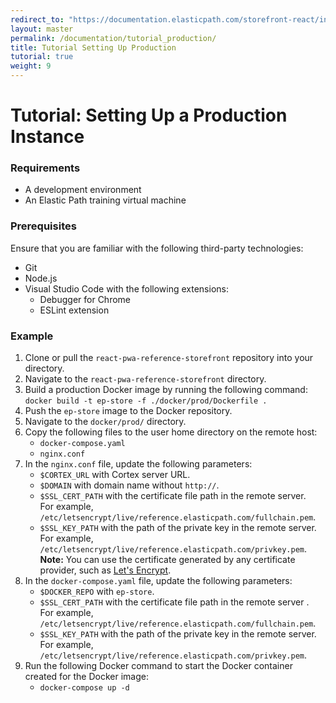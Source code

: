 ```yaml
---
redirect_to: "https://documentation.elasticpath.com/storefront-react/index.html"
layout: master
permalink: /documentation/tutorial_production/
title: Tutorial Setting Up Production
tutorial: true
weight: 9
---
```

# Tutorial: Setting Up a Production Instance

### Requirements

* A development environment
* An Elastic Path training virtual machine

### Prerequisites

Ensure that you are familiar with the following third-party technologies:<br>
* Git
* Node.js
* Visual Studio Code with the following extensions:
   * Debugger for Chrome
   * ESLint extension

### Example

1. Clone or pull the `react-pwa-reference-storefront` repository into your directory.<br>
2. Navigate to the `react-pwa-reference-storefront` directory.<br>
3. Build a production Docker image by running the following command:<br>
`docker build -t ep-store -f ./docker/prod/Dockerfile .` <br>
4. Push the `ep-store` image to the Docker repository.<br>
5. Navigate to the `docker/prod/` directory.<br>
6. Copy the following files to the user home directory on the remote host:<br>
    * `docker-compose.yaml`
    * `nginx.conf`
7. In the `nginx.conf` file, update the following parameters:
    * `$CORTEX_URL` with Cortex server URL.
    * `$DOMAIN` with domain name without `http://`.
    * `$SSL_CERT_PATH` with the certificate file path in the remote server. <br>
    For example, `/etc/letsencrypt/live/reference.elasticpath.com/fullchain.pem`. <br>
    * `$SSL_KEY_PATH` with the path of the private key in the remote server.<br>
    For example, `/etc/letsencrypt/live/reference.elasticpath.com/privkey.pem`. <br>
    **Note:** You can use the certificate generated by any certificate provider, such as [Let's Encrypt](https://letsencrypt.org).
8. In the `docker-compose.yaml` file, update the following parameters:
    * `$DOCKER_REPO` with `ep-store`.
    * `$SSL_CERT_PATH` with the certificate file path in the remote server .
    <br> For example, `/etc/letsencrypt/live/reference.elasticpath.com/fullchain.pem`.<br>
    * `$SSL_KEY_PATH` with the path of the private key in the remote server.
    <br> For example, `/etc/letsencrypt/live/reference.elasticpath.com/privkey.pem`.<br>
9. Run the following Docker command to start the Docker container created for the Docker image:<br/>
    * `docker-compose up -d` <br>
